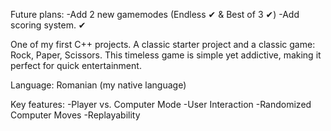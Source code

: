 Future plans:
-Add 2 new gamemodes (Endless ✔ & Best of 3 ✔) 
-Add scoring system. ✔

One of my first C++ projects. A classic starter project and a classic game: Rock, Paper, Scissors. This timeless game is simple yet addictive, making it perfect for quick entertainment.

Language: Romanian (my native language)

Key features:
-Player vs. Computer Mode
-User Interaction
-Randomized Computer Moves
-Replayability
